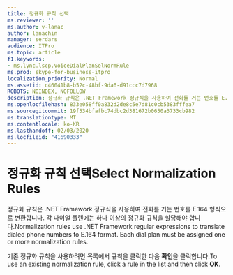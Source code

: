 ```yaml
---
title: 정규화 규칙 선택
ms.reviewer: ''
ms.author: v-lanac
author: lanachin
manager: serdars
audience: ITPro
ms.topic: article
f1.keywords:
- ms.lync.lscp.VoiceDialPlanSelNormRule
ms.prod: skype-for-business-itpro
localization_priority: Normal
ms.assetid: c46041b8-b52c-48bf-9da6-d91ccc7d7968
ROBOTS: NOINDEX, NOFOLLOW
description: 정규화 규칙은 .NET Framework 정규식을 사용하여 전화를 거는 번호를 E.164 형식으로 변환합니다. 각 다이얼 플랜에는 하나 이상의 정규화 규칙을 할당해야 합니다.
ms.openlocfilehash: 833e058ff0a832d2de8c5e7d81c0cb5383fffea7
ms.sourcegitcommit: 19f534bfafbc74dbc2d381672b0650a3733cb982
ms.translationtype: MT
ms.contentlocale: ko-KR
ms.lasthandoff: 02/03/2020
ms.locfileid: "41690333"
---
```

# <a name="select-normalization-rules"></a><span data-ttu-id="56959-104">정규화 규칙 선택</span><span class="sxs-lookup"><span data-stu-id="56959-104">Select Normalization Rules</span></span>
 
<span data-ttu-id="56959-p102">정규화 규칙은 .NET Framework 정규식을 사용하여 전화를 거는 번호를 E.164 형식으로 변환합니다. 각 다이얼 플랜에는 하나 이상의 정규화 규칙을 할당해야 합니다.</span><span class="sxs-lookup"><span data-stu-id="56959-p102">Normalization rules use .NET Framework regular expressions to translate dialed phone numbers to E.164 format. Each dial plan must be assigned one or more normalization rules.</span></span>
  
<span data-ttu-id="56959-107">기존 정규화 규칙을 사용하려면 목록에서 규칙을 클릭한 다음 **확인**을 클릭합니다.</span><span class="sxs-lookup"><span data-stu-id="56959-107">To use an existing normalization rule, click a rule in the list and then click **OK**.</span></span>
  
 
  

